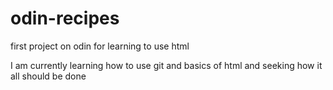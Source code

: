 # odin-recipes
first project on odin for learning to use html

I am currently learning how to use git and basics of html and seeking how it all should be done